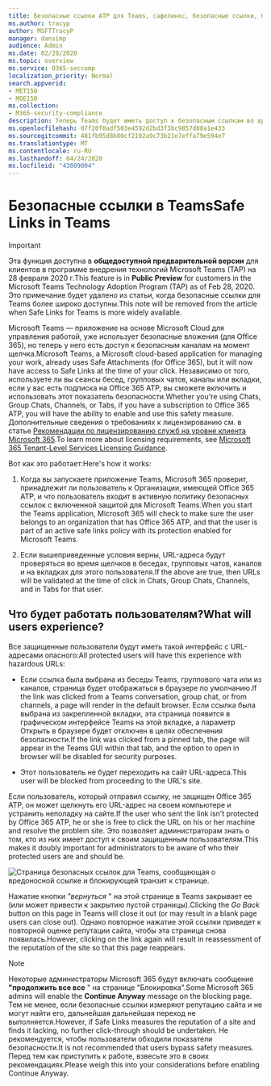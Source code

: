 ```yaml
---
title: Безопасные ссылки ATP для Teams, сафелинкс, безопасные ссылки, блокировать вредоносные ссылки, Office 365 ATP, безопасные ссылки, остановить пользователей щелкать неправильные ссылки, вредоносные ссылки
ms.author: tracyp
author: MSFTTracyP
manager: dansimp
audience: Admin
ms.date: 02/28/2020
ms.topic: overview
ms.service: O365-seccomp
localization_priority: Normal
search.appverid:
- MET150
- MOE150
ms.collection:
- M365-security-compliance
description: Теперь Teams будет иметь доступ к безопасным ссылкам во время щелчка. Если вы используете сеансы разговора 1 — от 1, между группами, в каналах и на вкладках, если у вас есть подписка на Office 365 ATP, вы сможете включить и использовать эту функцию безопасности.
ms.openlocfilehash: 07f20f0adf503e4592d2bd3f3bc9857d08a1e433
ms.sourcegitcommit: 481fb95d8b80cf2102a9c73b21e7effa79e594e7
ms.translationtype: MT
ms.contentlocale: ru-RU
ms.lasthandoff: 04/24/2020
ms.locfileid: "43809004"
---
```

<!--06/21/2019-->

# <a name="safe-links-in-teams"></a><span data-ttu-id="452eb-104">Безопасные ссылки в Teams</span><span class="sxs-lookup"><span data-stu-id="452eb-104">Safe Links in Teams</span></span>

> [!IMPORTANT]
> <span data-ttu-id="452eb-105">Эта функция доступна в **общедоступной предварительной версии** для клиентов в программе внедрения технологий Microsoft Teams (TAP) на 28 февраля 2020 г.</span><span class="sxs-lookup"><span data-stu-id="452eb-105">This feature is in **Public Preview** for customers in the Microsoft Teams Technology Adoption Program (TAP) as of Feb 28, 2020.</span></span> <span data-ttu-id="452eb-106">Это примечание будет удалено из статьи, когда безопасные ссылки для Teams более широко доступны.</span><span class="sxs-lookup"><span data-stu-id="452eb-106">This note will be removed from the article when Safe Links for Teams is more widely available.</span></span>

<span data-ttu-id="452eb-107">Microsoft Teams — приложение на основе Microsoft Cloud для управления работой, уже использует безопасные вложения (для Office 365), но теперь у него есть доступ к безопасным каналам на момент щелчка.</span><span class="sxs-lookup"><span data-stu-id="452eb-107">Microsoft Teams, a Microsoft cloud-based application for managing your work, already uses Safe Attachments (for Office 365), but it will now have access to Safe Links at the time of your click.</span></span> <span data-ttu-id="452eb-108">Независимо от того, используете ли вы сеансы бесед, групповых чатов, каналы или вкладки, если у вас есть подписка на Office 365 ATP, вы сможете включить и использовать этот показатель безопасности.</span><span class="sxs-lookup"><span data-stu-id="452eb-108">Whether you're using Chats, Group Chats, Channels, or Tabs, if you have a subscription to Office 365 ATP, you will have the ability to enable and use this safety measure.</span></span> <span data-ttu-id="452eb-109">Дополнительные сведения о требованиях к лицензированию см. в статье [Рекомендации по лицензированию служб на уровне клиента Microsoft 365](https://docs.microsoft.com/office365/servicedescriptions/microsoft-365-service-descriptions/microsoft-365-tenantlevel-services-licensing-guidance).</span><span class="sxs-lookup"><span data-stu-id="452eb-109">To learn more about licensing requirements, see [Microsoft 365 Tenant-Level Services Licensing Guidance](https://docs.microsoft.com/office365/servicedescriptions/microsoft-365-service-descriptions/microsoft-365-tenantlevel-services-licensing-guidance).</span></span>

<span data-ttu-id="452eb-110">Вот как это работает:</span><span class="sxs-lookup"><span data-stu-id="452eb-110">Here's how it works:</span></span> 

1. <span data-ttu-id="452eb-111">Когда вы запускаете приложение Teams, Microsoft 365 проверит, принадлежит ли пользователь к Организации, имеющей Office 365 ATP, и что пользователь входит в активную политику безопасных ссылок с включенной защитой для Microsoft Teams.</span><span class="sxs-lookup"><span data-stu-id="452eb-111">When you start the Teams application, Microsoft 365 will check to make sure the user belongs to an organization that has Office 365 ATP, and that the user is part of an active safe links policy with its protection enabled for Microsoft Teams.</span></span>

2. <span data-ttu-id="452eb-112">Если вышеприведенные условия верны, URL-адреса будут проверяться во время щелчков в беседах, групповых чатов, каналов и на вкладках для этого пользователя.</span><span class="sxs-lookup"><span data-stu-id="452eb-112">If the above are true, then URLs will be validated at the time of click in Chats, Group Chats, Channels, and in Tabs for that user.</span></span>
 
## <a name="what-will-users-experience"></a><span data-ttu-id="452eb-113">Что будет работать пользователям?</span><span class="sxs-lookup"><span data-stu-id="452eb-113">What will users experience?</span></span> 

<span data-ttu-id="452eb-114">Все защищенные пользователи будут иметь такой интерфейс с URL-адресами опасного:</span><span class="sxs-lookup"><span data-stu-id="452eb-114">All protected users will have this experience with hazardous URLs:</span></span> 

- <span data-ttu-id="452eb-115">Если ссылка была выбрана из беседы Teams, группового чата или из каналов, страница будет отображаться в браузере по умолчанию.</span><span class="sxs-lookup"><span data-stu-id="452eb-115">If the link was clicked from a Teams conversation, group chat, or from channels, a page will render in the default browser.</span></span> <span data-ttu-id="452eb-116">Если ссылка была выбрана из закрепленной вкладки, эта страница появится в графическом интерфейсе Teams на этой вкладке, а параметр Открыть в браузере будет отключен в целях обеспечения безопасности.</span><span class="sxs-lookup"><span data-stu-id="452eb-116">If the link was clicked from a pinned tab, the page will appear in the Teams GUI within that tab, and the option to open in browser will be disabled for security purposes.</span></span>

- <span data-ttu-id="452eb-117">Этот пользователь не будет переходить на сайт URL-адреса.</span><span class="sxs-lookup"><span data-stu-id="452eb-117">This user will be blocked from proceeding to the URL's site.</span></span>

<span data-ttu-id="452eb-118">Если пользователь, который отправил ссылку, не защищен Office 365 ATP, он может щелкнуть его URL-адрес на своем компьютере и устранить неполадку на сайте.</span><span class="sxs-lookup"><span data-stu-id="452eb-118">If the user who sent the link isn't protected by Office 365 ATP, he or she is free to click the URL on his or her machine and resolve the problem site.</span></span> <span data-ttu-id="452eb-119">Это позволяет администраторам знать о том, кто из них имеет доступ к своим защищенным пользователям.</span><span class="sxs-lookup"><span data-stu-id="452eb-119">This makes it doubly important for administrators to be aware of who their protected users are and should be.</span></span>

![Страница безопасных ссылок для Teams, сообщающая о вредоносной ссылке и блокирующей транзит к странице.](/microsoft-365/media/TP_SafelinksForTeams_Malicious.png)

<span data-ttu-id="452eb-121">Нажатие кнопки *"вернуться* " на этой странице в Teams закрывает ее (или может привести к закрытию пустой страницы).</span><span class="sxs-lookup"><span data-stu-id="452eb-121">Clicking the *Go Back* button on this page in Teams will close it out (or may result in a blank page users  can close out).</span></span> <span data-ttu-id="452eb-122">Однако повторное нажатие этой ссылки приведет к повторной оценке репутации сайта, чтобы эта страница снова появилась.</span><span class="sxs-lookup"><span data-stu-id="452eb-122">However, clicking on the link again will result in reassessment of the reputation of the site so that this page reappears.</span></span>

> [!NOTE]
> <span data-ttu-id="452eb-123">Некоторые администраторы Microsoft 365 будут включать сообщение **"продолжить все все** " на странице "Блокировка".</span><span class="sxs-lookup"><span data-stu-id="452eb-123">Some Microsoft 365 admins will enable the **Continue Anyway** message on the blocking page.</span></span> <span data-ttu-id="452eb-124">Тем не менее, если безопасные ссылки измеряют репутацию сайта и не могут найти его, дальнейшая дальнейшая переход не выполняется.</span><span class="sxs-lookup"><span data-stu-id="452eb-124">However, if Safe Links measures the reputation of a site and finds it lacking, no further click-through should be undertaken.</span></span> <span data-ttu-id="452eb-125">Не рекомендуется, чтобы пользователи обходили показатели безопасности.</span><span class="sxs-lookup"><span data-stu-id="452eb-125">It is not recommended that users bypass safety measures.</span></span> <span data-ttu-id="452eb-126">Перед тем как приступить к работе, взвесьте это в своих рекомендациях.</span><span class="sxs-lookup"><span data-stu-id="452eb-126">Please weigh this into your considerations before enabling Continue Anyway.</span></span> 
